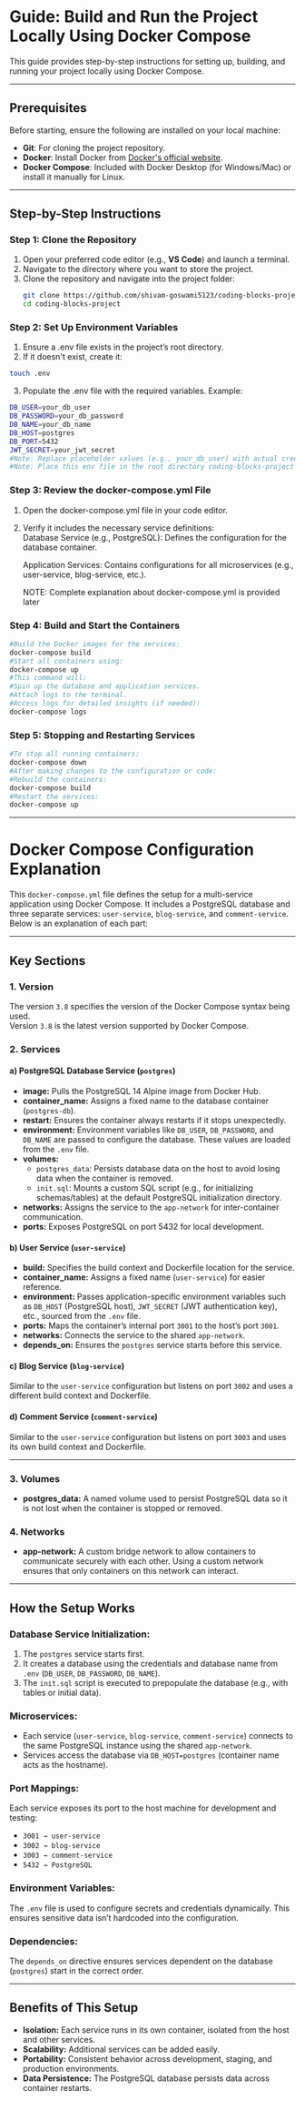 # **Guide: Build and Run the Project Locally Using Docker Compose**

This guide provides step-by-step instructions for setting up, building, and running your project locally using Docker Compose.

---

## **Prerequisites**

Before starting, ensure the following are installed on your local machine:

- **Git**: For cloning the project repository.
- **Docker**: Install Docker from [Docker's official website](https://www.docker.com/).
- **Docker Compose**: Included with Docker Desktop (for Windows/Mac) or install it manually for Linux.

---

## **Step-by-Step Instructions**

### **Step 1: Clone the Repository**
1. Open your preferred code editor (e.g., **VS Code**) and launch a terminal.
2. Navigate to the directory where you want to store the project.
3. Clone the repository and navigate into the project folder:
   ```bash
   git clone https://github.com/shivam-goswami5123/coding-blocks-project.git
   cd coding-blocks-project
    ```
### **Step 2: Set Up Environment Variables**
1. Ensure a .env file exists in the project’s root directory. 
2. If it doesn't exist, create it:
```bash
touch .env
```
3. Populate the .env file with the required variables. Example: 
```bash
DB_USER=your_db_user
DB_PASSWORD=your_db_password
DB_NAME=your_db_name
DB_HOST=postgres
DB_PORT=5432
JWT_SECRET=your_jwt_secret
#Note: Replace placeholder values (e.g., your_db_user) with actual credentials and secrets.
#Note: Place this env file in the root directory coding-blocks-project where docker-compose.yml file is present
```
### **Step 3: Review the docker-compose.yml File**
1. Open the docker-compose.yml file in your code editor. 
2. Verify it includes the necessary service definitions:  
    Database Service (e.g., PostgreSQL): Defines the configuration for the database container. 

    Application Services: Contains configurations for all microservices (e.g., user-service, blog-service, etc.). 

    NOTE: Complete explanation about docker-compose.yml is provided later

### **Step 4: Build and Start the Containers**

```bash
#Build the Docker images for the services:
docker-compose build
#Start all containers using:
docker-compose up
#This command will:
#Spin up the database and application services.
#Attach logs to the terminal.
#Access logs for detailed insights (if needed):
docker-compose logs
```

### **Step 5: Stopping and Restarting Services**
```bash
#To stop all running containers:
docker-compose down
#After making changes to the configuration or code:
#Rebuild the containers:
docker-compose build
#Restart the services:
docker-compose up
```

---

# **Docker Compose Configuration Explanation**

This `docker-compose.yml` file defines the setup for a multi-service application using Docker Compose. It includes a PostgreSQL database and three separate services: `user-service`, `blog-service`, and `comment-service`. Below is an explanation of each part:

---

## **Key Sections**

### 1. **Version**
The version `3.8` specifies the version of the Docker Compose syntax being used.  
Version `3.8` is the latest version supported by Docker Compose.

### 2. **Services**

#### a) **PostgreSQL Database Service (`postgres`)**
- **image:** Pulls the PostgreSQL 14 Alpine image from Docker Hub.
- **container_name:** Assigns a fixed name to the database container (`postgres-db`).
- **restart:** Ensures the container always restarts if it stops unexpectedly.
- **environment:** Environment variables like `DB_USER`, `DB_PASSWORD`, and `DB_NAME` are passed to configure the database. These values are loaded from the `.env` file.
- **volumes:** 
  - `postgres_data`: Persists database data on the host to avoid losing data when the container is removed.
  - `init.sql`: Mounts a custom SQL script (e.g., for initializing schemas/tables) at the default PostgreSQL initialization directory.
- **networks:** Assigns the service to the `app-network` for inter-container communication.
- **ports:** Exposes PostgreSQL on port 5432 for local development.

#### b) **User Service (`user-service`)**
- **build:** Specifies the build context and Dockerfile location for the service. 
- **container_name:** Assigns a fixed name (`user-service`) for easier reference.
- **environment:** Passes application-specific environment variables such as `DB_HOST` (PostgreSQL host), `JWT_SECRET` (JWT authentication key), etc., sourced from the `.env` file.
- **ports:** Maps the container’s internal port `3001` to the host’s port `3001`.
- **networks:** Connects the service to the shared `app-network`.
- **depends_on:** Ensures the `postgres` service starts before this service.

#### c) **Blog Service (`blog-service`)**
Similar to the `user-service` configuration but listens on port `3002` and uses a different build context and Dockerfile.

#### d) **Comment Service (`comment-service`)**
Similar to the `user-service` configuration but listens on port `3003` and uses its own build context and Dockerfile.

---

### 3. **Volumes**
- **postgres_data:** A named volume used to persist PostgreSQL data so it is not lost when the container is stopped or removed.

### 4. **Networks**
- **app-network:** A custom bridge network to allow containers to communicate securely with each other. Using a custom network ensures that only containers on this network can interact.

---

## **How the Setup Works**

### **Database Service Initialization:**
1. The `postgres` service starts first.
2. It creates a database using the credentials and database name from `.env` (`DB_USER`, `DB_PASSWORD`, `DB_NAME`).
3. The `init.sql` script is executed to prepopulate the database (e.g., with tables or initial data).

### **Microservices:**
- Each service (`user-service`, `blog-service`, `comment-service`) connects to the same PostgreSQL instance using the shared `app-network`.
- Services access the database via `DB_HOST=postgres` (container name acts as the hostname).

### **Port Mappings:**
Each service exposes its port to the host machine for development and testing:
- `3001 → user-service`
- `3002 → blog-service`
- `3003 → comment-service`
- `5432 → PostgreSQL`

### **Environment Variables:**
The `.env` file is used to configure secrets and credentials dynamically. This ensures sensitive data isn’t hardcoded into the configuration.

### **Dependencies:**
The `depends_on` directive ensures services dependent on the database (`postgres`) start in the correct order.

---

## **Benefits of This Setup**
- **Isolation:** Each service runs in its own container, isolated from the host and other services.
- **Scalability:** Additional services can be added easily.
- **Portability:** Consistent behavior across development, staging, and production environments.
- **Data Persistence:** The PostgreSQL database persists data across container restarts.




